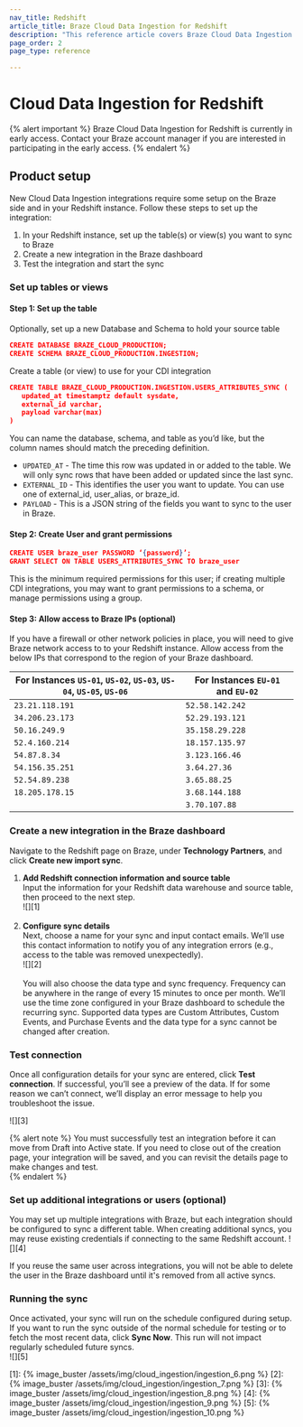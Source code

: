 ```yaml
---
nav_title: Redshift
article_title: Braze Cloud Data Ingestion for Redshift
description: "This reference article covers Braze Cloud Data Ingestion and how to sync relevant user data to your Reshift integration."
page_order: 2
page_type: reference

---
```


# Cloud Data Ingestion for Redshift

{% alert important %}
Braze Cloud Data Ingestion for Redshift is currently in early access. Contact your Braze account manager if you are interested in participating in the early access.
{% endalert %}

## Product setup

New Cloud Data Ingestion integrations require some setup on the Braze side and in your Redshift instance. Follow these steps to set up the integration:
1. In your Redshift instance, set up the table(s) or view(s) you want to sync to Braze
2. Create a new integration in the Braze dashboard
3. Test the integration and start the sync

### Set up tables or views

#### Step 1: Set up the table 

Optionally, set up a new Database and Schema to hold your source table
```json
CREATE DATABASE BRAZE_CLOUD_PRODUCTION;
CREATE SCHEMA BRAZE_CLOUD_PRODUCTION.INGESTION;
```
Create a table (or view) to use for your CDI integration
```json
CREATE TABLE BRAZE_CLOUD_PRODUCTION.INGESTION.USERS_ATTRIBUTES_SYNC (
   updated_at timestamptz default sysdate,
   external_id varchar,
   payload varchar(max)
)
```

You can name the database, schema, and table as you’d like, but the column names should match the preceding definition.

- `UPDATED_AT` - The time this row was updated in or added to the table. We will only sync rows that have been added or updated since the last sync.
- `EXTERNAL_ID` - This identifies the user you want to update. You can use one of external_id, user_alias, or braze_id.
- `PAYLOAD` - This is a JSON string of the fields you want to sync to the user in Braze.
 
#### Step 2: Create User and grant permissions 

```json
CREATE USER braze_user PASSWORD ‘{password}’;
GRANT SELECT ON TABLE USERS_ATTRIBUTES_SYNC TO braze_user
```

This is the minimum required permissions for this user; if creating multiple CDI integrations, you may want to grant permissions to a schema, or manage permissions using a group. 

#### Step 3: Allow access to Braze IPs (optional) 

If you have a firewall or other network policies in place, you will need to give Braze network access to to your Redshift instance. Allow access from the below IPs that correspond to the region of your Braze dashboard. 

| For Instances `US-01`, `US-02`, `US-03`, `US-04`, `US-05`, `US-06` | For Instances `EU-01` and `EU-02` |
|---|---|
| `23.21.118.191`| `52.58.142.242`
| `34.206.23.173`| `52.29.193.121`
| `50.16.249.9`| `35.158.29.228`
| `52.4.160.214`| `18.157.135.97`
| `54.87.8.34`| `3.123.166.46`
| `54.156.35.251`| `3.64.27.36`
| `52.54.89.238`| `3.65.88.25`
| `18.205.178.15`| `3.68.144.188`
|   | `3.70.107.88`

### Create a new integration in the Braze dashboard

Navigate to the Redshift page on Braze, under **Technology Partners**, and click **Create new import sync**.

1. **Add Redshift connection information and source table**<br>
Input the information for your Redshift data warehouse and source table, then proceed to the next step.<br>![][1]<br><br>
2. **Configure sync details**<br>
Next, choose a name for your sync and input contact emails. We’ll use this contact information to notify you of any integration errors (e.g., access to the table was removed unexpectedly).<br>![][2]<br><br> You will also choose the data type and sync frequency. Frequency can be anywhere in the range of every 15 minutes to once per month. We’ll use the time zone configured in your Braze dashboard to schedule the recurring sync. Supported data types are Custom Attributes, Custom Events, and Purchase Events and the data type for a sync cannot be changed after creation. 

### Test connection

Once all configuration details for your sync are entered, click **Test connection**. If successful, you’ll see a preview of the data. If for some reason we can’t connect, we’ll display an error message to help you troubleshoot the issue.

![][3]

{% alert note %}
You must successfully test an integration before it can move from Draft into Active state. If you need to close out of the creation page, your integration will be saved, and you can revisit the details page to make changes and test.  
{% endalert %}

### Set up additional integrations or users (optional)

You may set up multiple integrations with Braze, but each integration should be configured to sync a different table. When creating additional syncs, you may reuse existing credentials if connecting to the same Redshift account.
![][4]

If you reuse the same user across integrations, you will not be able to delete the user in the Braze dashboard until it's removed from all active syncs.

### Running the sync

Once activated, your sync will run on the schedule configured during setup. If you want to run the sync outside of the normal schedule for testing or to fetch the most recent data, click **Sync Now**. This run will not impact regularly scheduled future syncs.  
![][5]

[1]: {% image_buster /assets/img/cloud_ingestion/ingestion_6.png %}
[2]: {% image_buster /assets/img/cloud_ingestion/ingestion_7.png %}
[3]: {% image_buster /assets/img/cloud_ingestion/ingestion_8.png %}
[4]: {% image_buster /assets/img/cloud_ingestion/ingestion_9.png %}
[5]: {% image_buster /assets/img/cloud_ingestion/ingestion_10.png %}